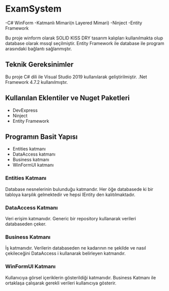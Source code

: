 # **ExamSystem**
-C# WinForm
-Katmanlı Mimari(n Layered Mimari)
-Ninject
-Entity Framework

Bu proje winform olarak SOLID KISS DRY tasarım kalıpları kullanılmakta olup database olarak mssql seçilmiştir. Entity Framework ile database ile program arasındaki bağlantı sağlanmıştır.

## Teknik Gereksinimler
Bu proje C# dili ile Visual Studio 2019 kullanılarak geliştirilmiştir. .Net Framework 4.7.2 kullanılmıştır.

## Kullanılan Eklentiler ve Nuget Paketleri
- DevExpress
- Ninject
- Entity Framework

## Programın Basit Yapısı

- Entities katmanı
- DataAccess katmanı
- Business katmanı
- WinFormUI katmanı

### Entities Katmanı
Database nesnelerinin bulunduğu katmandır. Her öğe databasede ki bir tabloya karşılık gelmektedir ve hepsi IEntity den kalıtılmaktadır.

### DataAccess Katmanı
Veri erişim katmanıdır. Generic bir repository kullanarak verileri databaseden çeker.

### Business Katmanı
İş katmanıdır. Verilerin databaseden ne kadarının ne şekilde ve nasıl çekileceğini DataAccess i kullanarak belirleyen katmandır.

### WinFormUI Katmanı
Kullanıcıya görsel içeriklerin gösterildiği katmanıdır. Business Katmanı ile ortaklaşa çalışarak gerekli verileri kullanıcıya gösterir.
